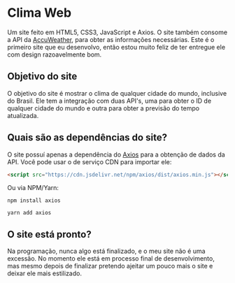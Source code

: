 # Clima Web
Um site feito em HTML5, CSS3, JavaScript e Axios. O site também consome a API da [AccuWeather](https://developer.accuweather.com/), para obter as informações necessárias. Este é o primeiro site que eu desenvolvo, então estou muito feliz de ter entregue ele com design razoavelmente bom.

## Objetivo do site
O objetivo do site é mostrar o clima de qualquer cidade do mundo, inclusive do Brasil. Ele tem a integração com duas API's, uma para obter o ID de qualquer cidade do mundo e outra para obter a previsão do tempo atualizada.

## Quais são as dependências do site?
O site possuí apenas a dependência do [Axios](https://github.com/axios/axios) para a obtenção de dados da API. Você pode usar o de serviço CDN para importar ele:
```html
<script src="https://cdn.jsdelivr.net/npm/axios/dist/axios.min.js"></script>
```
Ou via NPM/Yarn:
```
npm install axios
```
```
yarn add axios
```

## O site está pronto?
Na programação, nunca algo está finalizado, e o meu site não é uma excessão. No momento ele está em processo final de desenvolvimento, mas mesmo depois de finalizar pretendo ajeitar um pouco mais o site e deixar ele mais estilizado.
